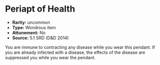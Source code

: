 
# Periapt of Health

* **Rarity:** uncommon
* **Type:** Wondrous item
* **Attunement:** No
* **Source:** 5.1 SRD (D&D 2014)


You are immune to contracting any disease while you wear this pendant. If you are already infected with a disease, the effects of the disease are suppressed you while you wear the pendant.
